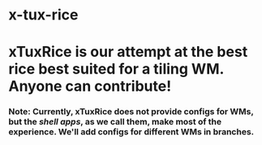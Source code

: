 # x-tux-rice

# xTuxRice is our attempt at the best rice best suited for a tiling WM. Anyone can contribute!

### Note: Currently, xTuxRice does not provide configs for WMs, but the _shell apps_, as we call them, make most of the experience. We'll add configs for different WMs in branches.
